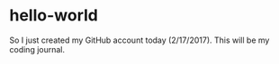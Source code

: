 # hello-world
So I just created my GitHub account today (2/17/2017). This will be my coding journal.
